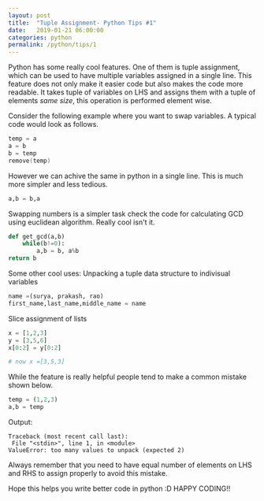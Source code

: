 ```yaml
---
layout: post
title:  "Tuple Assignment- Python Tips #1"
date:   2019-01-21 06:00:00
categories: python
permalink: /python/tips/1
---
```





Python has some really cool features. One of them is tuple assignment, which can be used to have multiple variables assigned in a single line. This feature does not only make it easier code but also makes the code more readable. It takes tuple of variables on LHS and assigns them with a tuple of elements *same size*, this operation is performed element wise.

Consider the following example where you want to swap variables. A typical code would look as follows.

```c
temp = a
a = b 
b = temp 
remove(temp)
```

However we can achive the same in python in a single line. This is much more simpler and less tedious.

```python
a,b = b,a
```
Swapping numbers is a simpler task check the code for calculating GCD using euclidean algorithm. Really cool isn't it.

``` python 
def get_gcd(a,b)
	while(b!=0):
		a,b = b, a%b
return b
```

Some other cool uses:
Unpacking a tuple data structure to indivisual variables 
```python
name =(surya, prakash, rao)
first_name,last_name,middle_name = name
```
Slice assignment of lists

```python
x = [1,2,3]
y = [3,5,6]
x[0:2] = y[0:2]

# now x =[3,5,3]
```

While the feature is really helpful people tend to make a common mistake shown below.

```python 
temp = (1,2,3)
a,b = temp
```
Output:
```output
Traceback (most recent call last):
 File "<stdin>", line 1, in <module>
ValueError: too many values to unpack (expected 2)
```
Always remember that you need to have equal number of elements on LHS and RHS to assign properly to avoid this mistake.

Hope this helps you write better code in python :D
HAPPY CODING!!
